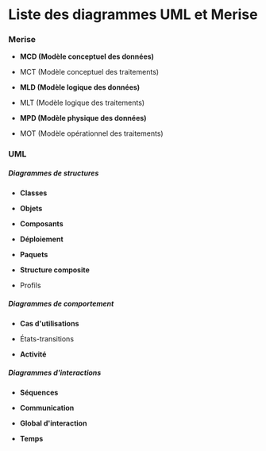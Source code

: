 # Liste des diagrammes UML et Merise

### Merise

- **MCD (Modèle conceptuel des données)**

- MCT (Modèle conceptuel des traitements)

- **MLD (Modèle logique des données)**

- MLT (Modèle logique des traitements)

- **MPD (Modèle physique des données)**

- MOT (Modèle opérationnel des traitements)

### UML

##### Diagrammes de structures

- **Classes**

- **Objets**

- **Composants**

- **Déploiement**

- **Paquets**

- **Structure composite**

- Profils

##### Diagrammes de comportement

- **Cas d'utilisations**

- États-transitions

- **Activité**

##### Diagrammes d'interactions

- **Séquences**

- **Communication**

- **Global d'interaction**

- **Temps**
